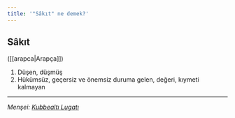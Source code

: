 ```yaml
---
title: '"Sâkıt" ne demek?'
---
```


## Sâkıt
([[arapca|Arapça]]) 
1. Düşen, düşmüş
2. Hükümsüz, geçersiz ve önemsiz duruma gelen, değeri, kıymeti kalmayan

---
*Menşei: [Kubbealtı Lugatı](https://www.lugatim.com/s/Sâkıt)*